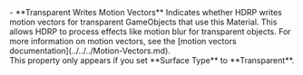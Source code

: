 <tr>
<td>- **Transparent Writes Motion Vectors**</td>
<td>Indicates whether HDRP writes motion vectors for transparent GameObjects that use this Material. This allows HDRP to process effects like motion blur for transparent objects. For more information on motion vectors, see the [motion vectors documentation](../../../Motion-Vectors.md).<br/>This property only appears if you set **Surface Type** to **Transparent**.</td>
</tr>

